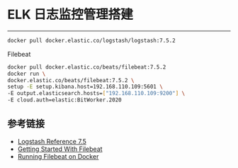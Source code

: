 # ELK 日志监控管理搭建
***

```sh
docker pull docker.elastic.co/logstash/logstash:7.5.2
```

Filebeat

```sh
docker pull docker.elastic.co/beats/filebeat:7.5.2
docker run \
docker.elastic.co/beats/filebeat:7.5.2 \
setup -E setup.kibana.host=192.168.110.109:5601 \
-E output.elasticsearch.hosts=["192.168.110.109:9200"] \
-E cloud.auth=elastic:BitWorker.2020
```


## 参考链接

- [Logstash Reference 7.5](https://www.elastic.co/guide/en/logstash/7.5/index.html)
- [ Getting Started With Filebeat](https://www.elastic.co/guide/en/beats/filebeat/7.5/filebeat-getting-started.html)
- [ Running Filebeat on Docker ](https://www.elastic.co/guide/en/beats/filebeat/7.5/running-on-docker.html)